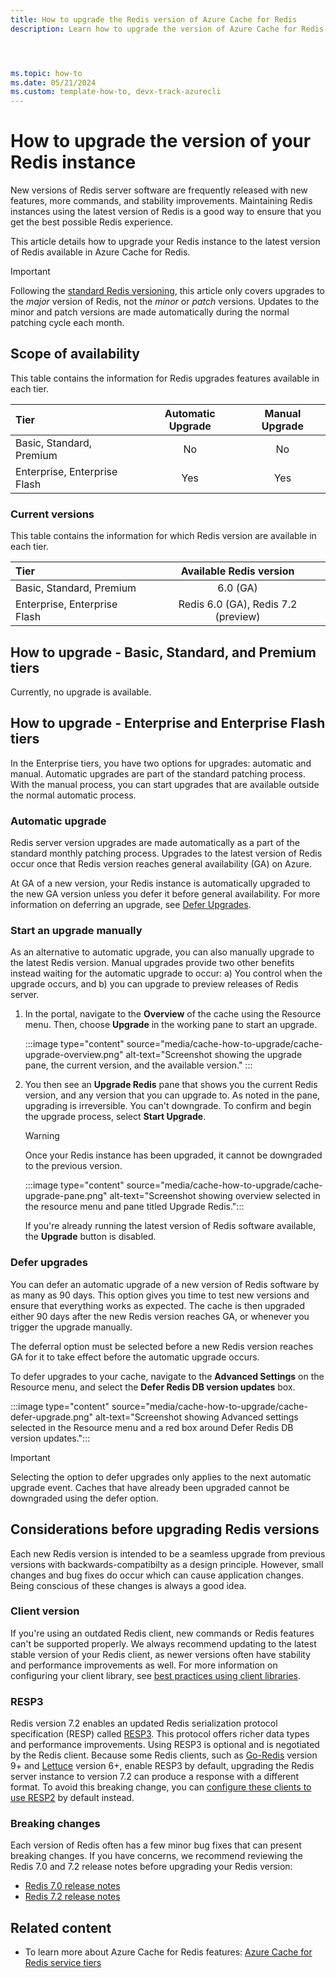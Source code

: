 ```yaml
---
title: How to upgrade the Redis version of Azure Cache for Redis
description: Learn how to upgrade the version of Azure Cache for Redis.




ms.topic: how-to
ms.date: 05/21/2024
ms.custom: template-how-to, devx-track-azurecli
---
```


# How to upgrade the version of your Redis instance

New versions of Redis server software are frequently released with new features, more commands, and stability improvements. Maintaining Redis instances using the latest version of Redis is a good way to ensure that you get the best possible Redis experience.

This article details how to upgrade your Redis instance to the latest version of Redis available in Azure Cache for Redis.

> [!IMPORTANT]
> Following the [standard Redis versioning](https://redis.io/docs/about/releases/), this article only covers upgrades to the _major_ version of Redis, not the _minor_ or _patch_ versions. Updates to the minor and patch versions are made automatically during the normal patching cycle each month.
>

## Scope of availability

This table contains the information for Redis upgrades features available in each tier.

| Tier                         | Automatic Upgrade | Manual Upgrade |
|:---------------------------- |:-----------------:|:--------------:|
| Basic, Standard, Premium     |        No         |       No       |
| Enterprise, Enterprise Flash |        Yes        |       Yes      |

### Current versions

This table contains the information for which Redis version are available in each tier.

| Tier                         |        Available Redis version       |
|:---------------------------- |:------------------------------------:|
| Basic, Standard, Premium     |               6.0 (GA)               |
| Enterprise, Enterprise Flash | Redis 6.0 (GA), Redis 7.2 (preview)  |

## How to upgrade - Basic, Standard, and Premium tiers

Currently, no upgrade is available.

## How to upgrade - Enterprise and Enterprise Flash tiers

In the Enterprise tiers, you have two options for upgrades: automatic and manual. Automatic upgrades are part of the standard patching process. With the manual process, you can start upgrades that are available outside the normal automatic process.

### Automatic upgrade

Redis server version upgrades are made automatically as a part of the standard monthly patching process. Upgrades to the latest version of Redis occur once that Redis version reaches general availability (GA) on Azure.

At GA of a new version, your Redis instance is automatically upgraded to the new GA version unless you defer it before general availability. For more information on deferring an upgrade, see [Defer Upgrades](#defer-upgrades).

### Start an upgrade manually

As an alternative to automatic upgrade, you can also manually upgrade to the latest Redis version. Manual upgrades provide two other benefits instead waiting for the automatic upgrade to occur: a) You control when the upgrade occurs, and b) you can upgrade to preview releases of Redis server.

1. In the portal, navigate to the **Overview** of the cache using the Resource menu. Then, choose **Upgrade** in the working pane to start an upgrade.

    :::image type="content" source="media/cache-how-to-upgrade/cache-upgrade-overview.png" alt-text="Screenshot showing the upgrade pane, the current version, and the available version." :::

1. You then see an **Upgrade Redis** pane that shows you the current Redis version, and any version that you can upgrade to. As noted in the pane, upgrading is irreversible. You can't downgrade. To confirm and begin the upgrade process, select **Start Upgrade**.

    > [!WARNING]
    > Once your Redis instance has been upgraded, it cannot be downgraded to the previous version.
    >

    :::image type="content" source="media/cache-how-to-upgrade/cache-upgrade-pane.png" alt-text="Screenshot showing overview selected in the resource menu and pane titled Upgrade Redis.":::

    If you're already running the latest version of Redis software available, the **Upgrade** button is disabled.

### Defer upgrades

You can defer an automatic upgrade of a new version of Redis software by as many as 90 days. This option gives you time to test new versions and ensure that everything works as expected. The cache is then upgraded either 90 days after the new Redis version reaches GA, or whenever you trigger the upgrade manually.

The deferral option must be selected before a new Redis version reaches GA for it to take effect before the automatic upgrade occurs.

To defer upgrades to your cache, navigate to the **Advanced Settings** on the Resource menu, and select the **Defer Redis DB version updates** box.

:::image type="content" source="media/cache-how-to-upgrade/cache-defer-upgrade.png" alt-text="Screenshot showing Advanced settings selected in the Resource menu and a red box around Defer Redis DB version updates.":::

> [!IMPORTANT]
> Selecting the option to defer upgrades only applies to the next automatic upgrade event. Caches that have already been upgraded cannot be downgraded using the defer option.
>

## Considerations before upgrading Redis versions

Each new Redis version is intended to be a seamless upgrade from previous versions with backwards-compatibilty as a design principle. However, small changes and bug fixes do occur which can cause application changes. Being conscious of these changes is always a good idea.

### Client version

If you're using an outdated Redis client, new commands or Redis features can't be supported properly. We always recommend updating to the latest stable version of your Redis client, as newer versions often have stability and performance improvements as well. For more information on configuring your client library, see [best practices using client libraries](cache-best-practices-client-libraries.md).

### RESP3

Redis version 7.2 enables an updated Redis serialization protocol specification (RESP) called [RESP3](https://redis.io/docs/reference/protocol-spec/). This protocol offers richer data types and performance improvements. Using RESP3 is optional and is negotiated by the Redis client. Because some Redis clients, such as [Go-Redis](https://github.com/redis/go-redis) version 9+ and [Lettuce](https://github.com/lettuce-io/lettuce-core) version 6+, enable RESP3 by default, upgrading the Redis server instance to version 7.2 can produce a response with a different format. To avoid this breaking change, you can [configure these clients to use RESP2](https://docs.redis.com/latest/rs/references/compatibility/resp/) by default instead.

### Breaking changes

Each version of Redis often has a few minor bug fixes that can present breaking changes. If you have concerns, we recommend reviewing the Redis 7.0 and 7.2 release notes before upgrading your Redis version:

- [Redis 7.0 release notes](https://raw.githubusercontent.com/redis/redis/7.0/00-RELEASENOTES)
- [Redis 7.2 release notes](https://raw.githubusercontent.com/redis/redis/7.2/00-RELEASENOTES)

<!---# How to upgrade an existing Redis 4 cache to Redis 6

Azure Cache for Redis supports upgrading the version of your Azure Cache for Redis from Redis 4 to Redis 6. Upgrading is similar to regular monthly maintenance. Upgrading follows the same pattern as maintenance: First, the Redis version on the replica node is updated, followed by an update to the primary node. Your client application should treat the upgrade operation exactly like a planned maintenance event.

As a precautionary step, we recommend exporting the data from your existing Redis 4 cache and testing your client application with a Redis 6 cache in a lower environment before upgrading.

For more information on how to export, see [Import and Export data in Azure Cache for Redis](cache-how-to-import-export-data.md).

> [!IMPORTANT]
> As announced in [What's new](cache-whats-new.md#upgrade-your-azure-cache-for-redis-instances-to-use-redis-version-6-by-june-30-2023), we'll retire version 4 for Azure Cache for Redis instances on June 30, 2023. Before that date, you need to upgrade any of your cache instances to version 6.
>
> For more information on the retirement of Redis 4, see [Retirements](cache-retired-features.md) and [Frequently asked questions](cache-retired-features.md#redis-4-retirement-questions)
>

## Prerequisites

- Azure subscription - [create one for free](https://azure.microsoft.com/free/)

### Limitations

- When you upgrade a cache in the Basic tier, it's unavailable for several minutes and results in data loss.
- Upgrading on geo-replicated cache isn't supported. You must manually unlink the cache instances before upgrading.
- Upgrading a cache with a dependency on Cloud Services isn't supported. You should migrate your cache instance to Virtual Machine Scale Set before upgrading.
  - For more information, see [Caches with a dependency on Cloud Services (classic)](./cache-faq.yml) for details on cloud services hosted caches.
- When trying to upgrade to Redis 6, your VNet must be configured in accord with the requirements. Your upgrade might fail or the cache might not function properly after the upgrade if not configured correctly.
  - For more information on the VNet requirements, see [What are some common misconfiguration issues with Azure Cache for Redis and virtual networks](cache-how-to-premium-vnet.md#what-are-some-common-misconfiguration-issues-with-azure-cache-for-redis-and-virtual-networks).

### Check the version of a cache

Before you upgrade, check the Redis version of a cache by selecting **Properties** from the Resource menu of the Azure Cache for Redis. We recommend you use Redis 6.

:::image type="content" source="media/cache-how-to-upgrade/cache-version-portal" alt-text="Screenshot of properties selected in the Resource menu.":::

## Upgrade using the Azure portal

1. In the Azure portal, select the Azure Cache for Redis instance that you want to upgrade from Redis 4 to Redis 6.

1. On the left side of the screen, select **Advanced settings**.

1. If your cache instance is eligible to be upgraded, you should see the following blue banner. If you want to proceed, select the text in the banner.

    :::image type="content" source="media/cache-how-to-upgrade/blue-banner-upgrade-cache" alt-text="Screenshot informing you that you can upgrade your cache to Redis 6 with more features. Upgrading your cache instance can't be reversed.":::

1. A dialog box displays a popup notifying you that upgrading is permanent and might cause a brief connection blip. Select **Yes** if you would like to upgrade your cache instance.

    :::image type="content" source="media/cache-how-to-upgrade/dialog-version-upgrade" alt-text="Screenshot showing a dialog with more information about upgrading your cache with Yes selected.":::

1. To check on the status of the upgrade, navigate to **Overview**.

    :::image type="content" source="media/cache-how-to-upgrade/upgrade-status" alt-text="Screenshot showing Overview in the Resource menu. Status shows cache is being upgraded.":::

## Upgrade using Azure CLI

To upgrade a cache from 4 to 6 using the Azure CLI that is not using Private Endpoint, use the following command. 

```azurecli-interactive
az redis update --name cacheName --resource-group resourceGroupName --set redisVersion=6
```

### Private Endpoint

If Private Endpoint is enabled on the cache, use the command that is appropriate based on whether `PublicNetworkAccess` is enabled or disabled:

If `PublicNetworkAccess` is enabled:

```azurecli
 az redis update --name <cacheName> --resource-group <resourceGroupName> --set publicNetworkAccess=Enabled redisVersion=6
```

If `PublicNetworkAccess` is disabled:

```azurecli
az redis update --name <cacheName> --resource-group <resourceGroupName> --set publicNetworkAccess=Disabled redisVersion=6
```

## Upgrade using PowerShell

To upgrade a cache from 4 to 6 using PowerShell, use the following command:

```powershell-interactive
Set-AzRedisCache -Name "CacheName" -ResourceGroupName "ResourceGroupName" -RedisVersion "6"
```
--->

## Related content

- To learn more about Azure Cache for Redis features: [Azure Cache for Redis service tiers](cache-overview.md#service-tiers)

